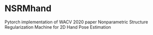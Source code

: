 # NSRMhand
Pytorch implementation of WACV 2020 paper Nonparametric Structure Regularization Machine for 2D Hand Pose Estimation
